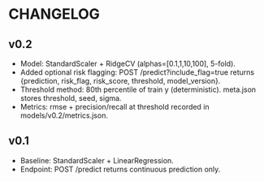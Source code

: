 
# CHANGELOG

## v0.2
- Model: StandardScaler + RidgeCV (alphas=[0.1,1,10,100], 5-fold).
- Added optional risk flagging: POST /predict?include_flag=true returns {prediction, risk_flag, risk_score, threshold, model_version}.
- Threshold method: 80th percentile of train y (deterministic). meta.json stores threshold, seed, sigma.
- Metrics: rmse + precision/recall at threshold recorded in models/v0.2/metrics.json.

## v0.1
- Baseline: StandardScaler + LinearRegression.
- Endpoint: POST /predict returns continuous prediction only.

